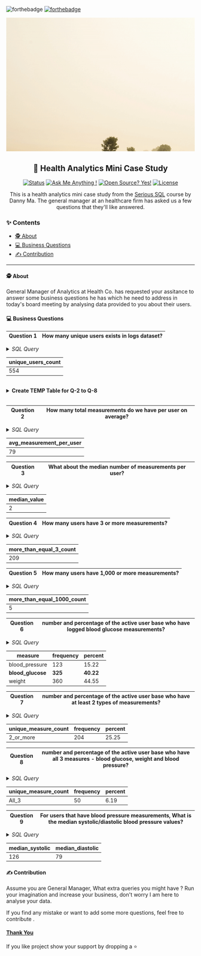 ![forthebadge](https://forthebadge.com/images/badges/built-with-love.svg)
[![forthebadge](https://forthebadge.com/images/badges/open-source.svg)](https://forthebadge.com)


<p align="center">
    <img src="images\poster.gif" alt="healthcare-analytics">
</p>
<h2 align="center"> 🏥 Health Analytics Mini Case Study </h2>

<div align="center">

  [![Status](https://img.shields.io/badge/status-active-success.svg)]()
  [![Ask Me Anything !](https://img.shields.io/badge/Ask%20me-anything-1abc9c.svg)]() 
  [![Open Source? Yes!](https://badgen.net/badge/Open%20Source%20%3F/Yes%21/blue?icon=github)]()
  [![License](https://img.shields.io/badge/license-MIT-blue.svg)]()

</div>

<p align="center"> This is a health analytics mini case study from the <a href="https://www.datawithdanny.com/">Serious SQL</a> course by Danny Ma. The general manager at an healthcare firm has asked us a few questions that they'll like answered.
    <br> 
</p>

### ✨ Contents 

-  [🕵️ About ](#about)
-  [💻 Business Questions](#business-questions) 
-  [✍️ Contribution](#contribution)

------



#### 🕵️ About <a name='about'></a>

<p>
General Manager of Analytics at Health Co. has requested your assitance to  answer some business questions he has which he need to address in today's board meeting by analysing data provided to you about their users. 
</p>


#### 💻 Business Questions <a name='business-questions'></a>

|Question 1 | How many unique users exists in logs dataset? |
|--|--|


<details>
<summary><i>SQL Query</i></summary>

```sql
SELECT
  COUNT(DISTINCT id) as unique_users_count
FROM
  health.user_logs;
```

</details>

| unique_users_count | 
|--|
| 554 |

<br>

<details>
<summary><strong>Create TEMP Table for Q-2 to Q-8</strong></summary>

```sql
DROP TABLE IF EXISTS user_measure_count;
CREATE TEMP TABLE user_measure_count AS (
  SELECT
    id,
    COUNT(*) AS measure_count, 
    COUNT( DISTINCT measure) AS unique_measure , 
    SUM( COUNT( DISTINCT measure) ) as total_unique_measure
  FROM
    health.user_logs
  GROUP BY
    1
);
```

</details>
<br>

|Question 2 | How many total measurements do we have per user on average? |
|--|--|

<details>
<summary><i>SQL Query</i></summary>

```sql
SELECT
  ROUND(AVG(measure_count)) AS avg_measurement_per_user
FROM
  user_measure_count;
```

</details>


| avg_measurement_per_user | 
|--|
| 79 |


|Question 3 | What about the median number of measurements per user? |
|--|--|

<details>
<summary><i>SQL Query</i></summary>

```sql
SELECT
  PERCENTILE_CONT(0.5) WITHIN GROUP (
    ORDER BY
      measure_count
  ) AS median_value
FROM
  user_measure_count;
```

</details>

| median_value | 
|--|
| 2 |

|Question 4 | How many users have 3 or more measurements? |
|--|--|

<details>
<summary><i>SQL Query</i></summary>

```sql
SELECT
  COUNT(*) AS more_than_equal_3_count
FROM
  user_measure_count
WHERE
  measure_count >= 3;
```

</details>

| more_than_equal_3_count | 
|--|
| 209 | 

|Question 5 | How many users have 1,000 or more measurements? |
|--|--|

<details>
<summary><i>SQL Query</i></summary>

```sql
SELECT
  COUNT(*) AS more_than_equal_1000_count
FROM
  user_measure_count
WHERE
  measure_count >= 1000 ;
```


</details>

| more_than_equal_1000_count | 
|--|
| 5 | 

|Question 6 |  number and percentage of the active user base who have logged blood glucose measurements? |
|--|--|


<details>
<summary><i>SQL Query</i></summary>

```sql
WITH group_by_measure AS (
  SELECT
    DISTINCT id,
    measure
  FROM
    health.user_logs
)
SELECT
  measure,
  COUNT(*) AS frequency,
  ROUND (
    100 * COUNT(*) :: NUMERIC / SUM(COUNT(*)) OVER(),
    2
  ) AS percent
FROM
  group_by_measure
GROUP BY
  measure
```

</details>

| measure | frequency | percent | 
| -- | -- | -- | 
| blood_pressure| 123 | 15.22 | 
| **blood_glucose** | **325** | **40.22** | 
| weight        | 360 | 44.55 | 


|Question 7 | number and percentage of the active user base who have at least 2 types of measurements? |
|--|--|


<details>
<summary><i>SQL Query</i></summary>

```sql

SELECT
  '2_or_more' AS unique_measure_count , 
  COUNT(*) AS frequency , 
  ROUND(100 * COUNT(*) :: NUMERIC / AVG(total_uninque_measure), 2) AS percent 
FROM
  user_measure_count
WHERE 
  unique_measure >= 2
```

</details>


| unique_measure_count | frequency | percent | 
| -- | -- | -- | 
| 2_or_more | 204 | 25.25 | 

|Question 8 | number and percentage of the active user base who have all 3 measures - blood glucose, weight and blood pressure? |
|--|--|




<details>
<summary><i>SQL Query</i></summary>

```sql

SELECT
  'All_3' AS unique_measure_count , 
  COUNT(*) AS frequency , 
  ROUND(100 * COUNT(*) :: NUMERIC / AVG(total_uninque_measure), 2) AS percent 
FROM
  user_measure_count
WHERE 
  unique_measure = 3;
```

</details>


| unique_measure_count | frequency | percent | 
| -- | -- | -- | 
| All_3 | 50 | 6.19 | 


|Question 9 | For users that have blood pressure measurements, What is the median systolic/diastolic blood pressure values? |
|--|--|


<details>
<summary><i>SQL Query</i></summary>

```sql
SELECT
  PERCENTILE_CONT(0.5) WITHIN GROUP (ORDER BY systolic) AS median_systolic,
  PERCENTILE_CONT(0.5) WITHIN GROUP (ORDER BY diastolic) AS median_diastolic
FROM health.user_logs
WHERE measure = 'blood_pressure';
```

</details>

| median_systolic | median_diastolic | 
| -- | -- | 
| 126 | 79 | 


#### ✍️ Contribution <a name='contribution'></a>

Assume you are General Manager, What extra queries you might have ? Run your imagination and increase your business, don't worry I am here to analyse your data. 

If you find any mistake or want to add some more questions, feel free to contribute . 

#### [Thank You]() 

If you like project show your support by dropping a ⭐



